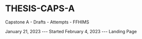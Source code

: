 # THESIS-CAPS-A
 Capstone A - Drafts - Attempts - FFHIMS

January 21, 2023        ---         Started
February 4, 2023        ---         Landing Page